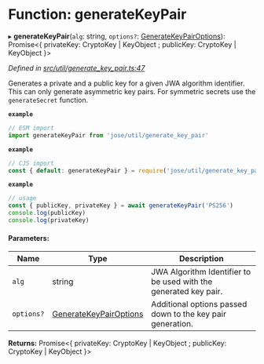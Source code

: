# Function: generateKeyPair

▸ **generateKeyPair**(`alg`: string, `options?`: [GenerateKeyPairOptions](../interfaces/_util_generate_key_pair_.generatekeypairoptions.md)): Promise\<{ privateKey: CryptoKey \| KeyObject ; publicKey: CryptoKey \| KeyObject  }>

*Defined in [src/util/generate_key_pair.ts:47](https://github.com/panva/jose/blob/v3.3.1/src/util/generate_key_pair.ts#L47)*

Generates a private and a public key for a given JWA algorithm identifier.
This can only generate asymmetric key pairs. For symmetric secrets use the
`generateSecret` function.

**`example`** 
```js
// ESM import
import generateKeyPair from 'jose/util/generate_key_pair'
```

**`example`** 
```js
// CJS import
const { default: generateKeyPair } = require('jose/util/generate_key_pair')
```

**`example`** 
```js
// usage
const { publicKey, privateKey } = await generateKeyPair('PS256')
console.log(publicKey)
console.log(privateKey)
```

#### Parameters:

Name | Type | Description |
------ | ------ | ------ |
`alg` | string | JWA Algorithm Identifier to be used with the generated key pair. |
`options?` | [GenerateKeyPairOptions](../interfaces/_util_generate_key_pair_.generatekeypairoptions.md) | Additional options passed down to the key pair generation.  |

**Returns:** Promise\<{ privateKey: CryptoKey \| KeyObject ; publicKey: CryptoKey \| KeyObject  }>
